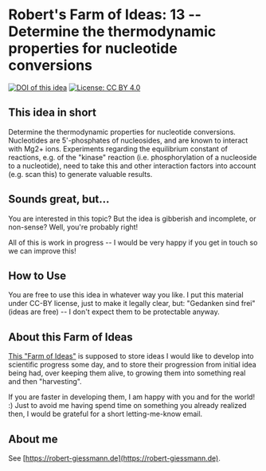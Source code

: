 # Robert's Farm of Ideas: 13 -- Determine the thermodynamic properties for nucleotide conversions

[![DOI of this idea](https://zenodo.org/badge/doi/CONCEPT_DOI_FROM_ZENODO.svg)](https://doi.org/CONCEPT_DOI_FROM_ZENODO)
[![License: CC BY 4.0](https://img.shields.io/badge/License-CC%20BY%204.0-green.svg)](https://creativecommons.org/licenses/by/4.0/)

## This idea in short
Determine the thermodynamic properties for nucleotide conversions. Nucleotides are 5'-phosphates of nucleosides, and are known to interact with Mg2+ ions. Experiments regarding the equilibrium constant of reactions, e.g. of the "kinase" reaction (i.e. phosphorylation of a nucleoside to a nucleotide), need to take this and other interaction factors into account (e.g. scan this) to generate valuable results.

## Sounds great, but...
You are interested in this topic? But the idea is gibberish and incomplete, or non-sense? Well, you're probably right! 

All of this is work in progress -- I would be very happy if you get in touch so we can improve this!

## How to Use
You are free to use this idea in whatever way you like. I put this material under CC-BY license, just to make it legally clear, but: "Gedanken sind frei" (ideas are free) -- I don't expect them to be protectable anyway.

## About this Farm of Ideas
[This "Farm of Ideas"](https://github.com/roberts-farm-of-ideas) is supposed to store ideas I would like to develop into scientific progress some day, and to store their progression from initial idea being had, over keeping them alive, to growing them into something real and then "harvesting". 

If you are faster in developing them, I am happy with you and for the world! :) Just to avoid me having spend time on something you already realized then, I would be grateful for a short letting-me-know email.

## About me
See [https://robert-giessmann.de](https://robert-giessmann.de).
